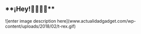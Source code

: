 <h2>    **¡Hey!🤪👨🏻‍💻**</h2>
![enter image description here](www.actualidadgadget.com/wp-content/uploads/2018/02/t-rex.gif)
